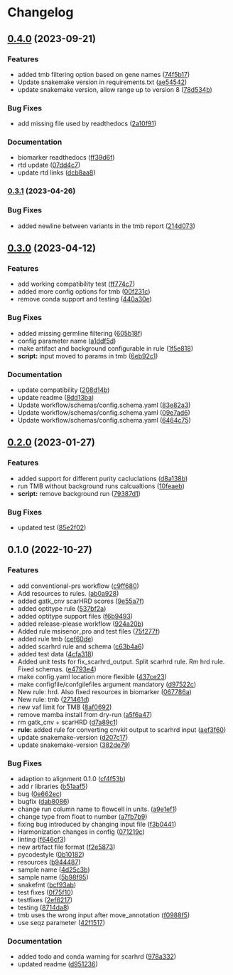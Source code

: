 # Changelog

## [0.4.0](https://www.github.com/hydra-genetics/biomarker/compare/v0.3.1...v0.4.0) (2023-09-21)


### Features

* added tmb filtering option based on gene names ([74f5b17](https://www.github.com/hydra-genetics/biomarker/commit/74f5b176e8e45ec44d964b0e5a85a2ffe777ebe1))
* Update snakemake version in requirements.txt ([ae54542](https://www.github.com/hydra-genetics/biomarker/commit/ae54542b5004d830c20075e5c5dd6dfad7ff13fb))
* update snakemake version, allow range up to version 8 ([78d534b](https://www.github.com/hydra-genetics/biomarker/commit/78d534b32af81ae83f15acc803014fc2f97aeab2))


### Bug Fixes

* add missing file used by readthedocs ([2a10f91](https://www.github.com/hydra-genetics/biomarker/commit/2a10f912e9407ab5c96813707c879a7d4e97f084))


### Documentation

* biomarker readthedocs ([ff39d6f](https://www.github.com/hydra-genetics/biomarker/commit/ff39d6f5d609f797ceb5271bbc12aa8a8df7bb5f))
* rtd update ([07dd4c7](https://www.github.com/hydra-genetics/biomarker/commit/07dd4c7c3df8365fe96fd4c30349465586a1c38b))
* update rtd links ([dcb8aa8](https://www.github.com/hydra-genetics/biomarker/commit/dcb8aa811ebaba0cff539be8f1bf146c5fefd4a9))

### [0.3.1](https://www.github.com/hydra-genetics/biomarker/compare/v0.3.0...v0.3.1) (2023-04-26)


### Bug Fixes

* added newline between variants in the tmb report ([214d073](https://www.github.com/hydra-genetics/biomarker/commit/214d0736ef6a36759e22574500dc509c918841c0))

## [0.3.0](https://www.github.com/hydra-genetics/biomarker/compare/v0.2.0...v0.3.0) (2023-04-12)


### Features

* add working compatibility test ([ff774c7](https://www.github.com/hydra-genetics/biomarker/commit/ff774c7621f03e5d370285c9423070db466c25c5))
* added more config options for tmb ([00f231c](https://www.github.com/hydra-genetics/biomarker/commit/00f231cbd9d368eb36bb10708aba5d9fcf8e1da1))
* remove conda support and testing ([440a30e](https://www.github.com/hydra-genetics/biomarker/commit/440a30ea208b3ab1db4ba68014142b314c2408bc))


### Bug Fixes

* added missing germline filtering ([605b18f](https://www.github.com/hydra-genetics/biomarker/commit/605b18f387549865c1f6acfd1e96ad832745c037))
* config parameter name ([a1ddf5d](https://www.github.com/hydra-genetics/biomarker/commit/a1ddf5da55b527894df9c8916f3131030a44306d))
* make artifact and background configurable in rule ([1f5e818](https://www.github.com/hydra-genetics/biomarker/commit/1f5e818bcf23bbebe7be40a9e7aaa6042525f38f))
* **script:** input moved to params in tmb ([6eb92c1](https://www.github.com/hydra-genetics/biomarker/commit/6eb92c1f9dadc44a3e52af2da65e4359444bf371))


### Documentation

* update compatibility ([208d14b](https://www.github.com/hydra-genetics/biomarker/commit/208d14bcc74ef71c6ab0500ae22e01506199c847))
* update readme ([8dd13ba](https://www.github.com/hydra-genetics/biomarker/commit/8dd13bac56ed63e8fff6c0107c9d3241b3b2012d))
* Update workflow/schemas/config.schema.yaml ([83e82a3](https://www.github.com/hydra-genetics/biomarker/commit/83e82a3e787a4fba9102e290f13244d8e7e81000))
* Update workflow/schemas/config.schema.yaml ([09e7ad6](https://www.github.com/hydra-genetics/biomarker/commit/09e7ad6a962370558dfc80d115a991f34c45e3bb))
* Update workflow/schemas/config.schema.yaml ([6464c75](https://www.github.com/hydra-genetics/biomarker/commit/6464c75cff642cbd5c9795cd54ca1a5f4e7098fa))

## [0.2.0](https://www.github.com/hydra-genetics/biomarker/compare/v0.1.0...v0.2.0) (2023-01-27)


### Features

* added support for different purity cacluclations ([d8a138b](https://www.github.com/hydra-genetics/biomarker/commit/d8a138b1a945d8abd5ac6a332fa6f3b83b5874e3))
* run TMB without background runs calcualtions ([10feaeb](https://www.github.com/hydra-genetics/biomarker/commit/10feaeb0ec573d4b77ed22789ac3d638821f55fa))
* **script:** remove background run ([79387d1](https://www.github.com/hydra-genetics/biomarker/commit/79387d114faa5194f9815443a50fbfea396fc6ed))


### Bug Fixes

* updated test ([85e2f02](https://www.github.com/hydra-genetics/biomarker/commit/85e2f02b5670ed4a06a36a405c00fcd1b1d5f8c8))

## 0.1.0 (2022-10-27)


### Features

* add conventional-prs workflow ([c9ff680](https://www.github.com/hydra-genetics/biomarker/commit/c9ff6809a6c5c2c65231cc4cb4939e7d9e2fb589))
* Add resources to rules. ([ab0a928](https://www.github.com/hydra-genetics/biomarker/commit/ab0a928631f34be77a48ac3f19a12297e793695e))
* added gatk_cnv scarHRD scores ([9e55a7f](https://www.github.com/hydra-genetics/biomarker/commit/9e55a7fef20c06a7d67b3387f55eb17dd3eaef40))
* added optitype rule ([537bf2a](https://www.github.com/hydra-genetics/biomarker/commit/537bf2a0a7db877ce31ce207b91173bebb3654d9))
* added optitype support files ([f6b9493](https://www.github.com/hydra-genetics/biomarker/commit/f6b94939ae98503b4e07e195a805e7206b4a744b))
* added release-please workflow ([924a20b](https://www.github.com/hydra-genetics/biomarker/commit/924a20b1841aae103f56bb16446f51ac1ab79fe8))
* Added rule msisenor_pro and test files ([75f277f](https://www.github.com/hydra-genetics/biomarker/commit/75f277f774d4966e7e8d2c7f264d9276171f8096))
* added rule tmb ([cef60de](https://www.github.com/hydra-genetics/biomarker/commit/cef60deb99c7d58e2ab367fc8bde67656f763ac4))
* added scarhrd rule and schema ([c63b4a6](https://www.github.com/hydra-genetics/biomarker/commit/c63b4a6b6ffb746deff4f3f9b82a0409aaabbf62))
* added test data ([4cfa318](https://www.github.com/hydra-genetics/biomarker/commit/4cfa318ff1d93807356f9fa2b25682fdae034e01))
* Added unit tests for fix_scarhrd_output. Split scarhrd rule. Rm hrd rule. Fixed schemas. ([e4793e4](https://www.github.com/hydra-genetics/biomarker/commit/e4793e4ea1d4d1d1388a3093701c74b7034e9c26))
* make config.yaml location more flexible ([437ce23](https://www.github.com/hydra-genetics/biomarker/commit/437ce23e42f2b576c7e6d0dbed71e38471c7cd8f))
* make configfile/confgilefiles argument mandatory ([d97522c](https://www.github.com/hydra-genetics/biomarker/commit/d97522cb22591cf242d70c4f056eb9e391da53b0))
* New rule: hrd. Also fixed resources in biomarker ([067786a](https://www.github.com/hydra-genetics/biomarker/commit/067786adfafaa6382e031304bfbd69acd07956e6))
* New rule: tmb ([271461d](https://www.github.com/hydra-genetics/biomarker/commit/271461dd889449f559f1fc9ec021d0843e41d3a9))
* new vaf limit for TMB ([8af0692](https://www.github.com/hydra-genetics/biomarker/commit/8af06924249b856fa05c5bff98de0b0aa5eb27d9))
* remove mamba install from dry-run ([a5f6a47](https://www.github.com/hydra-genetics/biomarker/commit/a5f6a471670ad4beed858edb3b4dee0cab8af074))
* rm gatk_cnv + scarHRD ([d7a89c1](https://www.github.com/hydra-genetics/biomarker/commit/d7a89c100f564202deb6596c0aa4dd11a3c65710))
* **rule:** added rule for converting cnvkit output to scarhrd input ([aef3f60](https://www.github.com/hydra-genetics/biomarker/commit/aef3f608d336e9d8a8dd573fa3465610b96a0bfa))
* update snakemake-version ([d207c17](https://www.github.com/hydra-genetics/biomarker/commit/d207c17f229bbb17557b573102fe7f6f54bff894))
* update snakemake-version ([382de79](https://www.github.com/hydra-genetics/biomarker/commit/382de7950bb6062c504a6b8b5d9c86fc337e2eec))


### Bug Fixes

* adaption to alignment 0.1.0 ([cf4f53b](https://www.github.com/hydra-genetics/biomarker/commit/cf4f53b54ceeccb58ea7b128d582c2576ecc8a0e))
* add r libraries ([b51aaf5](https://www.github.com/hydra-genetics/biomarker/commit/b51aaf571505e893f64e8ec58152a81bff157569))
* bug ([0e662ec](https://www.github.com/hydra-genetics/biomarker/commit/0e662ec2adb87cee2a45348ec6a58e067d1a85f8))
* bugfix ([dab8086](https://www.github.com/hydra-genetics/biomarker/commit/dab808607e6b7eaf425d2cd98db46cae9b7c9ccd))
* change run column name to flowcell in units. ([a9e1ef1](https://www.github.com/hydra-genetics/biomarker/commit/a9e1ef1c65dcb497138aac3ac0e58b9c872d8f7f))
* change type from float to number ([a7fb7b9](https://www.github.com/hydra-genetics/biomarker/commit/a7fb7b94a1aacdc03e7f7e949d8ad63dfac8be20))
* fixing bug introduced by changing input file ([f3b0441](https://www.github.com/hydra-genetics/biomarker/commit/f3b04418f8fa7053a9f2578acbd25fd2bc1b2af9))
* Harmonization changes in config ([071219c](https://www.github.com/hydra-genetics/biomarker/commit/071219cda6ba4736d6fe3a07d35fc0d09769ac31))
* linting ([f646cf3](https://www.github.com/hydra-genetics/biomarker/commit/f646cf33ba25cd6327bc244212ea7951263680b0))
* new artifact file format ([f2e5873](https://www.github.com/hydra-genetics/biomarker/commit/f2e58737eaf1136ab37d25aa3aa46297501702e7))
* pycodestyle ([0b10182](https://www.github.com/hydra-genetics/biomarker/commit/0b101823e816df6e7a7a40f6113dd151d83bebb4))
* resources ([b944487](https://www.github.com/hydra-genetics/biomarker/commit/b9444870e89809e02aed997289e5b926097a2765))
* sample name ([4d25c3b](https://www.github.com/hydra-genetics/biomarker/commit/4d25c3b44b06ee1b5646ce4e73c1732a19741880))
* sample name ([5b98f95](https://www.github.com/hydra-genetics/biomarker/commit/5b98f957a65c7ad2e698ba4e146e67eafcaf27cc))
* snakefmt ([bcf93ab](https://www.github.com/hydra-genetics/biomarker/commit/bcf93abc99442ad7974bb0e33e0332e3ce42c58d))
* test fixes ([0f75f10](https://www.github.com/hydra-genetics/biomarker/commit/0f75f102d64105ae5af8696073b84983faaf267c))
* testfixes ([2ef6217](https://www.github.com/hydra-genetics/biomarker/commit/2ef62170000f9d7c4ba20f34e94e4d4f7f029985))
* testing ([8714da8](https://www.github.com/hydra-genetics/biomarker/commit/8714da8e3ac44efecfd34ed55137ee1732f11568))
* tmb uses the wrong input after move_annotation ([f0988f5](https://www.github.com/hydra-genetics/biomarker/commit/f0988f527b977251f9af55f0034287397a79fea5))
* use seqz parameter ([42f1517](https://www.github.com/hydra-genetics/biomarker/commit/42f1517e6bfac5fedab06e91d1a64d8c10577268))


### Documentation

* added todo and conda warning for scarhrd ([978a332](https://www.github.com/hydra-genetics/biomarker/commit/978a3320fd17b23ac56a225e037cc9f994805994))
* updated readme ([d951236](https://www.github.com/hydra-genetics/biomarker/commit/d951236b42cf6e2054ab2e041661370ec1b240bb))
